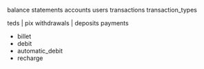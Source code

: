 balance
statements
accounts
users
transactions
transaction_types

teds | pix
withdrawals | deposits
payments

- billet
- debit
- automatic_debit
- recharge
